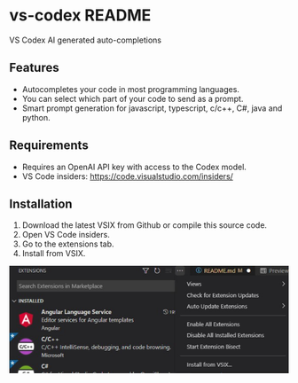 # vs-codex README

VS Codex AI generated auto-completions

## Features

* Autocompletes your code in most programming languages.
* You can select which part of your code to send as a prompt.
* Smart prompt generation for javascript, typescript, c/c++, C#, java and python.

## Requirements

* Requires an OpenAI API key with access to the Codex model.
* VS Code insiders: <https://code.visualstudio.com/insiders/>

## Installation
1. Download the latest VSIX from Github or compile this source code.  
0. Open VS Code insiders.
3. Go to the extensions tab.
4. Install from VSIX.

![alt text](./images/install.JPG "How to install")
